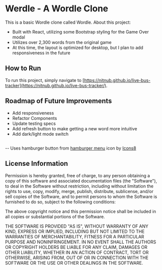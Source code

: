 # Werdle - A Wordle Clone 

This is a basic Wordle clone called Wordle. About this project:
* Built with React, utilizing some Bootstrap styling for the Game Over modal
* Utilizes over 2,300 words from the original game
* At this time, the layout is optimized for desktop, but I plan to add responsiveness in the future

## How to Run
To run this project, simply navigate to [https://nitnub.github.io/live-bus-tracker](https://nitnub.github.io/live-bus-tracker/).


## Roadmap of Future Improvements
* Add responsiveness
* Refactor Components
* Update testing specs
* Add refresh button to make getting a new word more intuitive
* Add dark/light mode switch

##
-- Uses hamburger button from <a target="_blank" href="https://icons8.com/icon/k1Q9gcdbeRVn/hamburger-menu">hamburger menu</a> icon by <a target="_blank" href="https://icons8.com">Icons8</a>

## License Information

Permission is hereby granted, free of charge, to any person obtaining a copy of this software and associated documentation files (the "Software"), to deal in the Software without restriction, including without limitation the rights to use, copy, modify, merge, publish, distribute, sublicense, and/or sell copies of the Software, and to permit persons to whom the Software is furnished to do so, subject to the following conditions:

The above copyright notice and this permission notice shall be included in all copies or substantial portions of the Software.

THE SOFTWARE IS PROVIDED "AS IS", WITHOUT WARRANTY OF ANY KIND, EXPRESS OR IMPLIED, INCLUDING BUT NOT LIMITED TO THE WARRANTIES OF MERCHANTABILITY, FITNESS FOR A PARTICULAR PURPOSE AND NONINFRINGEMENT. IN NO EVENT SHALL THE AUTHORS OR COPYRIGHT HOLDERS BE LIABLE FOR ANY CLAIM, DAMAGES OR OTHER LIABILITY, WHETHER IN AN ACTION OF CONTRACT, TORT OR OTHERWISE, ARISING FROM, OUT OF OR IN CONNECTION WITH THE SOFTWARE OR THE USE OR OTHER DEALINGS IN THE SOFTWARE.